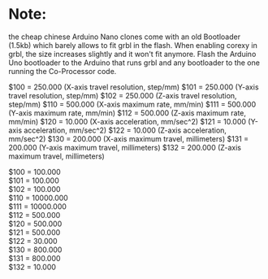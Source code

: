 # Note:

the cheap chinese Arduino Nano clones come with an old Bootloader (1.5kb) which barely allows to fit grbl in the flash.
When enabling corexy in grbl, the size increases slightly and it won't fit anymore.
Flash the Arduino Uno bootloader to the Arduino that runs grbl and any bootloader to the one running the Co-Processor code.

$100 = 250.000    (X-axis travel resolution, step/mm)
$101 = 250.000    (Y-axis travel resolution, step/mm)
$102 = 250.000    (Z-axis travel resolution, step/mm)
$110 = 500.000    (X-axis maximum rate, mm/min)
$111 = 500.000    (Y-axis maximum rate, mm/min)
$112 = 500.000    (Z-axis maximum rate, mm/min)
$120 = 10.000    (X-axis acceleration, mm/sec^2)
$121 = 10.000    (Y-axis acceleration, mm/sec^2)
$122 = 10.000    (Z-axis acceleration, mm/sec^2)
$130 = 200.000    (X-axis maximum travel, millimeters)
$131 = 200.000    (Y-axis maximum travel, millimeters)
$132 = 200.000    (Z-axis maximum travel, millimeters)

$100 = 100.000    
$101 = 100.000    
$102 = 100.000    
$110 = 10000.000    
$111 = 10000.000    
$112 = 500.000   
$120 = 500.000   
$121 = 500.000   
$122 = 30.000   
$130 = 800.000    
$131 = 800.000    
$132 = 10.000    